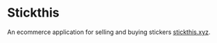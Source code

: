 # Stickthis

An ecommerce application for selling and buying stickers [stickthis.xyz](https://stickthis.xyz).

